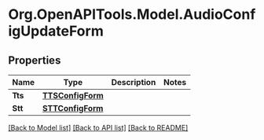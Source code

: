 # Org.OpenAPITools.Model.AudioConfigUpdateForm

## Properties

Name | Type | Description | Notes
------------ | ------------- | ------------- | -------------
**Tts** | [**TTSConfigForm**](TTSConfigForm.md) |  | 
**Stt** | [**STTConfigForm**](STTConfigForm.md) |  | 

[[Back to Model list]](../../README.md#documentation-for-models) [[Back to API list]](../../README.md#documentation-for-api-endpoints) [[Back to README]](../../README.md)

